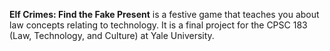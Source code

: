 **Elf Crimes: Find the Fake Present** is a festive game that teaches you about law concepts relating to technology. It is a final project for the CPSC 183 (Law, Technology, and Culture) at Yale University.
